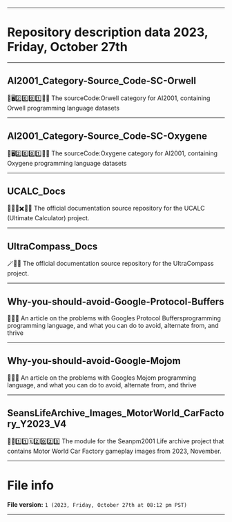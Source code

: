 
***

# Repository description data 2023, Friday, October 27th

---

## AI2001_Category-Source_Code-SC-Orwell

🧠️🖥️2️⃣️0️⃣️0️⃣️1️⃣️💾️📜️ The sourceCode:Orwell category for AI2001, containing Orwell programming language datasets

---

## AI2001_Category-Source_Code-SC-Oxygene

🧠️🖥️2️⃣️0️⃣️0️⃣️1️⃣️💾️📜️ The sourceCode:Oxygene category for AI2001, containing Oxygene programming language datasets

---

## UCALC_Docs

🧮️➕️➖️✖️➗️📖️ The official documentation source repository for the UCALC (Ultimate Calculator) project.

---

## UltraCompass_Docs

🪄️🧭️📖️ The official documentation source repository for the UltraCompass project.

---

## Why-you-should-avoid-Google-Protocol-Buffers

🚫️📃️🚫️ An article on the problems with Googles Protocol Buffersprogramming programming language, and what you can do to avoid, alternate from, and thrive

---

## Why-you-should-avoid-Google-Mojom

🚫️📃️🚫️ An article on the problems with Googles Mojom programming language, and what you can do to avoid, alternate from, and thrive

---

## SeansLifeArchive_Images_MotorWorld_CarFactory_Y2023_V4

🚧️🚗️1️⃣️1️⃣️🗓️2️⃣️0️⃣️2️⃣️3️⃣️ The module for the Seanpm2001 Life archive project that contains Motor World Car Factory gameplay images from 2023, November.

***

# File info

**File version:** `1 (2023, Friday, October 27th at 08:12 pm PST)`

***

